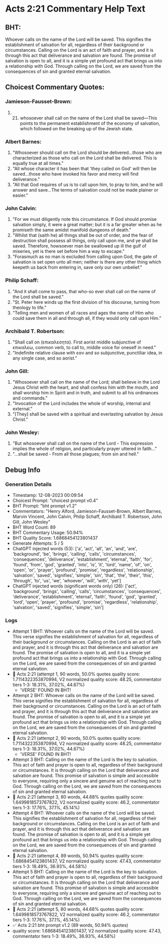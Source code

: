 # Acts 2:21 Commentary Help Text

## BHT:
Whoever calls on the name of the Lord will be saved. This signifies the establishment of salvation for all, regardless of their background or circumstances. Calling on the Lord is an act of faith and prayer, and it is through this act that deliverance and salvation are found. The promise of salvation is open to all, and it is a simple yet profound act that brings us into a relationship with God. Through calling on the Lord, we are saved from the consequences of sin and granted eternal salvation.

## Choicest Commentary Quotes:
### Jamieson-Fausset-Brown:
1. 21. whosoever shall call on the name
	of the Lord shall be saved—This points to the permanent
	establishment of the economy of salvation, which followed on the
	breaking up of the Jewish state.


### Albert Barnes:
1. "Whosoever should call on the Lord should be delivered...those who are characterized as those who call on the Lord shall be delivered. This is equally true at all times." 
2. "All whose character it has been that 'they called on God' will then be saved...those who have invoked his favor and mercy will find deliverance." 
3. "All that God requires of us is to call upon him, to pray to him, and he will answer and save...The terms of salvation could not be made plainer or easier."

### John Calvin:
1. "For we must diligently note this circumstance. If God should promise salvation simply, it were a great matter; but it is a far greater when as he promiseth the same amidst manifold dungeons of death." 
2. "Whilst that (saith he) all things shall be out of order, and the fear of destruction shall possess all things, only call upon me, and ye shall be saved. Therefore, howsoever man be swallowed up ill the gulf of miseries, yet is there set before him a way to escape." 
3. "Forasmuch as no man is excluded from calling upon God, the gate of salvation is set open unto all men; neither is there any other thing which keepeth us back from entering in, save only our own unbelief."

### Philip Schaff:
1. "And it shall come to pass, that who-so ever shall call on the name of the Lord shall be saved." 
2. "St. Peter here winds up the first division of his discourse, turning from theology to life."
3. "Telling men and women of all races and ages the name of Him who could save them in all and through all, if they would only call upon Him."

### Archibald T. Robertson:
1. "Shall call on (επικαλεσητα). First aorist middle subjunctive of επικαλεω, common verb, to call to, middle voice for oneself in need." 
2. "Indefinite relative clause with εαν and so subjunctive, punctiliar idea, in any single case, and so aorist."

### John Gill:
1. "Whosoever shall call on the name of the Lord; shall believe in the Lord Jesus Christ with the heart, and shall confess him with the mouth, and shall worship him in Spirit and in truth, and submit to all his ordinances and commands."
2. "Invocation of the Lord includes the whole of worship, internal and external."
3. "[They] shall be saved with a spiritual and everlasting salvation by Jesus Christ."

### John Wesley:
1. "But whosoever shall call on the name of the Lord - This expression implies the whole of religion, and particularly prayer uttered in faith..." 
2. "...shall be saved - From all those plagues; from sin and hell."


## Debug Info
### Generation Details
- Timestamp: 12-08-2023 00:09:54
- Choicest Prompt: "choicest prompt v0.4"
- BHT Prompt: "bht prompt v1.2"
- Commentators: "Henry Alford, Jamieson-Fausset-Brown, Albert Barnes, Marvin Vincent, John Calvin, Philip Schaff, Archibald T. Robertson, John Gill, John Wesley"
- BHT Word Count: 89
- BHT Commentary Usage: 50.94%
- BHT Quality Score: 1.6868454123801437
- Generate Attempts: 5 / 5
- ChatGPT injected words (53):
	['a', 'act', 'all', 'an', 'and', 'are', 'background', 'be', 'brings', 'calling', 'calls', 'circumstances', 'consequences', 'deliverance', 'establishment', 'eternal', 'faith', 'for', 'found', 'from', 'god', 'granted', 'into', 'is', 'it', 'lord', 'name', 'of', 'on', 'open', 'or', 'prayer', 'profound', 'promise', 'regardless', 'relationship', 'salvation', 'saved', 'signifies', 'simple', 'sin', 'that', 'the', 'their', 'this', 'through', 'to', 'us', 'we', 'whoever', 'will', 'with', 'yet']
- ChatGPT injected words (significant words only) (26):
	['act', 'background', 'brings', 'calling', 'calls', 'circumstances', 'consequences', 'deliverance', 'establishment', 'eternal', 'faith', 'found', 'god', 'granted', 'lord', 'open', 'prayer', 'profound', 'promise', 'regardless', 'relationship', 'salvation', 'saved', 'signifies', 'simple', 'sin']

### Logs
- Attempt 1 BHT: Whoever calls on the name of the Lord will be saved. This verse signifies the establishment of salvation for all, regardless of their background or circumstances. Calling on the Lord is an act of faith and prayer, and it is through this act that deliverance and salvation are found. The promise of salvation is open to all, and it is a simple yet profound act that brings us into a relationship with God. Through calling on the Lord, we are saved from the consequences of sin and granted eternal salvation.
- 🔄 Acts 2:21 (attempt 1, 90 words, 50.0% quotes quality score: 1.7114322353870994, V2 normalized quality score: 48.25, commentator tiers 1-3: 18.31%, 37.02%, 44.67%) 
	- 'VERSE' FOUND IN BHT!
- Attempt 2 BHT: Whoever calls on the name of the Lord will be saved. This verse signifies the establishment of salvation for all, regardless of their background or circumstances. Calling on the Lord is an act of faith and prayer, and it is through this act that deliverance and salvation are found. The promise of salvation is open to all, and it is a simple yet profound act that brings us into a relationship with God. Through calling on the Lord, we are saved from the consequences of sin and granted eternal salvation.
- 🔄 Acts 2:21 (attempt 2, 90 words, 50.0% quotes quality score: 1.7114322353870994, V2 normalized quality score: 48.25, commentator tiers 1-3: 18.31%, 37.02%, 44.67%) 
	- 'VERSE' FOUND IN BHT!
- Attempt 3 BHT: Calling on the name of the Lord is the key to salvation. This act of faith and prayer is open to all, regardless of their background or circumstances. It is through calling on the Lord that deliverance and salvation are found. This promise of salvation is simple and accessible to everyone, requiring only a sincere and genuine act of reaching out to God. Through calling on the Lord, we are saved from the consequences of sin and granted eternal salvation.
- 🔄 Acts 2:21 (attempt 3, 80 words, 44.68% quotes quality score: 1.6499818573767822, V2 normalized quality score: 46.2, commentator tiers 1-3: 17.76%, 37.1%, 45.14%)
- Attempt 4 BHT: Whoever calls on the name of the Lord will be saved. This signifies the establishment of salvation for all, regardless of their background or circumstances. Calling on the Lord is an act of faith and prayer, and it is through this act that deliverance and salvation are found. The promise of salvation is open to all, and it is a simple yet profound act that brings us into a relationship with God. Through calling on the Lord, we are saved from the consequences of sin and granted eternal salvation.
- 🔄 Acts 2:21 (attempt 4, 89 words, 50.94% quotes quality score: 1.6868454123801437, V2 normalized quality score: 47.43, commentator tiers 1-3: 18.49%, 36.93%, 44.58%)
- Attempt 5 BHT: Calling on the name of the Lord is the key to salvation. This act of faith and prayer is open to all, regardless of their background or circumstances. It is through calling on the Lord that deliverance and salvation are found. This promise of salvation is simple and accessible to everyone, requiring only a sincere and genuine act of reaching out to God. Through calling on the Lord, we are saved from the consequences of sin and granted eternal salvation.
- 🔄 Acts 2:21 (attempt 5, 80 words, 44.68% quotes quality score: 1.6499818573767822, V2 normalized quality score: 46.2, commentator tiers 1-3: 17.76%, 37.1%, 45.14%)
- ✅ Acts 2:21 bht prompt v1.2 (89 words, 50.94% quotes)
- quality score: 1.6868454123801437, V2 normalized quality score: 47.43, commentator tiers 1-3: 18.49%, 36.93%, 44.58%)